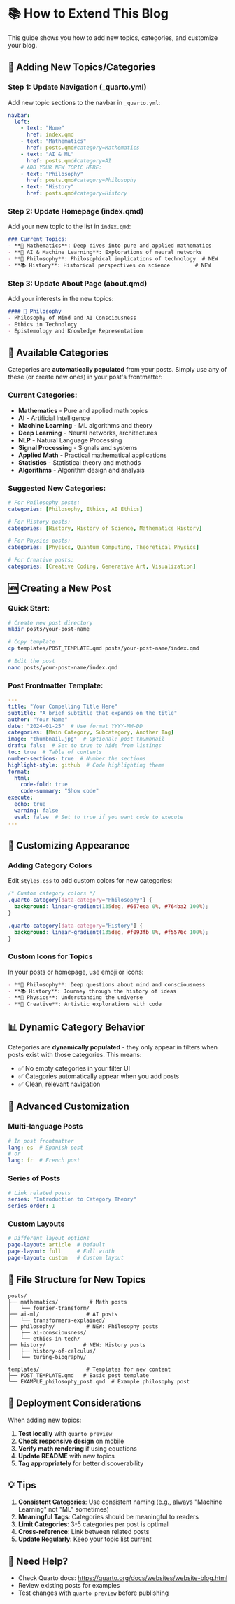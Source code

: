 # 📚 How to Extend This Blog

This guide shows you how to add new topics, categories, and customize your blog.

## 🎯 Adding New Topics/Categories

### Step 1: Update Navigation (_quarto.yml)

Add new topic sections to the navbar in `_quarto.yml`:

```yaml
navbar:
  left:
    - text: "Home"
      href: index.qmd
    - text: "Mathematics"
      href: posts.qmd#category=Mathematics
    - text: "AI & ML"
      href: posts.qmd#category=AI
    # ADD YOUR NEW TOPIC HERE:
    - text: "Philosophy"
      href: posts.qmd#category=Philosophy
    - text: "History"
      href: posts.qmd#category=History
```

### Step 2: Update Homepage (index.qmd)

Add your new topic to the list in `index.qmd`:

```markdown
### Current Topics:
- **📐 Mathematics**: Deep dives into pure and applied mathematics
- **🤖 AI & Machine Learning**: Explorations of neural networks
- **🤔 Philosophy**: Philosophical implications of technology  # NEW
- **📚 History**: Historical perspectives on science        # NEW
```

### Step 3: Update About Page (about.qmd)

Add your interests in the new topics:

```markdown
#### 🤔 Philosophy
- Philosophy of Mind and AI Consciousness
- Ethics in Technology
- Epistemology and Knowledge Representation
```

## 📝 Available Categories

Categories are **automatically populated** from your posts. Simply use any of these (or create new ones) in your post's frontmatter:

### Current Categories:
- **Mathematics** - Pure and applied math topics
- **AI** - Artificial Intelligence
- **Machine Learning** - ML algorithms and theory
- **Deep Learning** - Neural networks, architectures
- **NLP** - Natural Language Processing
- **Signal Processing** - Signals and systems
- **Applied Math** - Practical mathematical applications
- **Statistics** - Statistical theory and methods
- **Algorithms** - Algorithm design and analysis

### Suggested New Categories:
```yaml
# For Philosophy posts:
categories: [Philosophy, Ethics, AI Ethics]

# For History posts:
categories: [History, History of Science, Mathematics History]

# For Physics posts:
categories: [Physics, Quantum Computing, Theoretical Physics]

# For Creative posts:
categories: [Creative Coding, Generative Art, Visualization]
```

## 🆕 Creating a New Post

### Quick Start:
```bash
# Create new post directory
mkdir posts/your-post-name

# Copy template
cp templates/POST_TEMPLATE.qmd posts/your-post-name/index.qmd

# Edit the post
nano posts/your-post-name/index.qmd
```

### Post Frontmatter Template:
```yaml
---
title: "Your Compelling Title Here"
subtitle: "A brief subtitle that expands on the title"
author: "Your Name"
date: "2024-01-25"  # Use format YYYY-MM-DD
categories: [Main Category, Subcategory, Another Tag]
image: "thumbnail.jpg"  # Optional: post thumbnail
draft: false  # Set to true to hide from listings
toc: true  # Table of contents
number-sections: true  # Number the sections
highlight-style: github  # Code highlighting theme
format:
  html:
    code-fold: true
    code-summary: "Show code"
execute:
  echo: true
  warning: false
  eval: false  # Set to true if you want code to execute
---
```

## 🎨 Customizing Appearance

### Adding Category Colors

Edit `styles.css` to add custom colors for new categories:

```css
/* Custom category colors */
.quarto-category[data-category="Philosophy"] {
  background: linear-gradient(135deg, #667eea 0%, #764ba2 100%);
}

.quarto-category[data-category="History"] {
  background: linear-gradient(135deg, #f093fb 0%, #f5576c 100%);
}
```

### Custom Icons for Topics

In your posts or homepage, use emoji or icons:

```markdown
- **🤔 Philosophy**: Deep questions about mind and consciousness
- **📚 History**: Journey through the history of ideas
- **🔬 Physics**: Understanding the universe
- **🎨 Creative**: Artistic explorations with code
```

## 📊 Dynamic Category Behavior

Categories are **dynamically populated** - they only appear in filters when posts exist with those categories. This means:

- ✅ No empty categories in your filter UI
- ✅ Categories automatically appear when you add posts
- ✅ Clean, relevant navigation

## 🔧 Advanced Customization

### Multi-language Posts
```yaml
# In post frontmatter
lang: es  # Spanish post
# or
lang: fr  # French post
```

### Series of Posts
```yaml
# Link related posts
series: "Introduction to Category Theory"
series-order: 1
```

### Custom Layouts
```yaml
# Different layout options
page-layout: article  # Default
page-layout: full     # Full width
page-layout: custom   # Custom layout
```

## 📁 File Structure for New Topics

```
posts/
├── mathematics/          # Math posts
│   └── fourier-transform/
├── ai-ml/               # AI posts
│   └── transformers-explained/
├── philosophy/          # NEW: Philosophy posts
│   ├── ai-consciousness/
│   └── ethics-in-tech/
├── history/            # NEW: History posts
│   ├── history-of-calculus/
│   └── turing-biography/

templates/               # Templates for new content
├── POST_TEMPLATE.qmd   # Basic post template
└── EXAMPLE_philosophy_post.qmd  # Example philosophy post
```

## 🚀 Deployment Considerations

When adding new topics:

1. **Test locally** with `quarto preview`
2. **Check responsive design** on mobile
3. **Verify math rendering** if using equations
4. **Update README** with new topics
5. **Tag appropriately** for better discoverability

## 💡 Tips

1. **Consistent Categories**: Use consistent naming (e.g., always "Machine Learning" not "ML" sometimes)
2. **Meaningful Tags**: Categories should be meaningful to readers
3. **Limit Categories**: 3-5 categories per post is optimal
4. **Cross-reference**: Link between related posts
5. **Update Regularly**: Keep your topic list current

## 🤝 Need Help?

- Check Quarto docs: https://quarto.org/docs/websites/website-blog.html
- Review existing posts for examples
- Test changes with `quarto preview` before publishing
